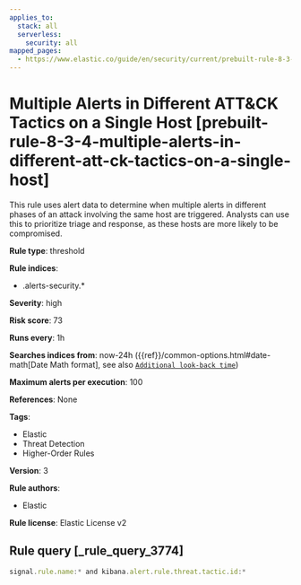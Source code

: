 ```yaml
---
applies_to:
  stack: all
  serverless:
    security: all
mapped_pages:
  - https://www.elastic.co/guide/en/security/current/prebuilt-rule-8-3-4-multiple-alerts-in-different-att-ck-tactics-on-a-single-host.html
---
```


# Multiple Alerts in Different ATT&CK Tactics on a Single Host [prebuilt-rule-8-3-4-multiple-alerts-in-different-att-ck-tactics-on-a-single-host]

This rule uses alert data to determine when multiple alerts in different phases of an attack involving the same host are triggered. Analysts can use this to prioritize triage and response, as these hosts are more likely to be compromised.

**Rule type**: threshold

**Rule indices**:

* .alerts-security.*

**Severity**: high

**Risk score**: 73

**Runs every**: 1h

**Searches indices from**: now-24h ({{ref}}/common-options.html#date-math[Date Math format], see also [`Additional look-back time`](docs-content://solutions/security/detect-and-alert/create-detection-rule.md#rule-schedule))

**Maximum alerts per execution**: 100

**References**: None

**Tags**:

* Elastic
* Threat Detection
* Higher-Order Rules

**Version**: 3

**Rule authors**:

* Elastic

**Rule license**: Elastic License v2

## Rule query [_rule_query_3774]

```js
signal.rule.name:* and kibana.alert.rule.threat.tactic.id:*
```


